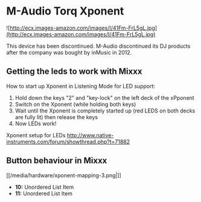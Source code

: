 # M-Audio Torq Xponent

![http://ecx.images-amazon.com/images/I/41Fm-FrL5gL.jpg](http://ecx.images-amazon.com/images/I/41Fm-FrL5gL.jpg)

This device has been discontinued. M-Audio discontinued its DJ products
after the company was bought by inMusic in 2012.

## Getting the leds to work with Mixxx

How to start up Xponent in Listening Mode for LED support:

1.  Hold down the keys "2" and "key-lock" on the left deck of the
    xPponent
2.  Switch on the Xponent (while holding both keys)
3.  Wait until the Xponent is completely started up (red LEDS on both
    decks are fully lit) then release the keys
4.  Now LEDs work\!

Xponent setup for LEDs
<http://www.native-instruments.com/forum/showthread.php?t=71882>

## Button behaviour in Mixxx

[[/media/hardware/xponent-mapping-3.png|]]

  - **10:** Unordered List Item
  - **11:** Unordered List Item
